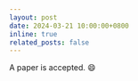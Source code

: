```yaml
---
layout: post
date: 2024-03-21 10:00:00+0800
inline: true
related_posts: false
---
```


A paper is accepted. :smile:
